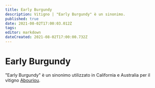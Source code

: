 ```yaml
---
title: Early Burgundy
description: Vitigno | "Early Burgundy" è un sinonimo.
published: true
date: 2021-08-02T17:00:03.012Z
tags: 
editor: markdown
dateCreated: 2021-08-02T17:00:00.732Z
---
```


# Early Burgundy
"Early Burgundy" è un sinonimo utilizzato in California e Australia per il vitigno [Abouriou](/vitigni/Francia/bacca-nera/abouriou).